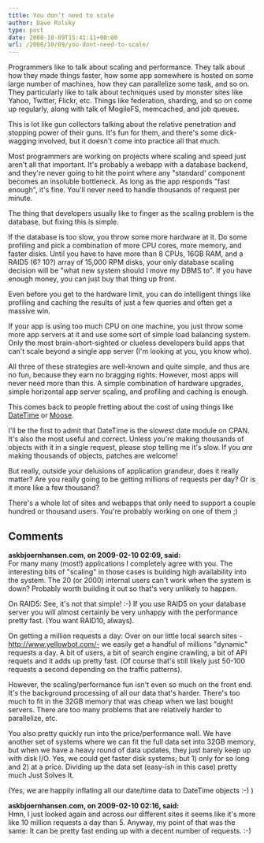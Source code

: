```yaml
---
title: You don’t need to scale
author: Dave Rolsky
type: post
date: 2008-10-09T15:41:11+00:00
url: /2008/10/09/you-dont-need-to-scale/
---
```

Programmers like to talk about scaling and performance. They talk about how they made things faster, how some app somewhere is hosted on some large number of machines, how they can parallelize some task, and so on. They particularly like to talk about techniques used by monster sites like Yahoo, Twitter, Flickr, etc. Things like federation, sharding, and so on come up regularly, along with talk of MogileFS, memcached, and job queues.

This is lot like gun collectors talking about the relative penetration and stopping power of their guns. It's fun for them, and there's some dick-wagging involved, but it doesn't come into practice all that much.

Most programmers are working on projects where scaling and speed just aren't all that important. It's probably a webapp with a database backend, and they're never going to hit the point where any "standard' component becomes an insoluble bottleneck. As long as the app responds "fast enough", it's fine. You'll never need to handle thousands of request per minute.

The thing that developers usually like to finger as the scaling problem is the database, but fixing this is simple.

If the database is too slow, you throw some more hardware at it. Do some profiling and pick a combination of more CPU cores, more memory, and faster disks. Until you have to have more than 8 CPUs, 16GB RAM, and a RAID5 (6? 10?) array of 15,000 RPM disks, your only database scaling decision will be "what new system should I move my DBMS to". If you have enough money, you can just buy that thing up front.

Even before you get to the hardware limit, you can do intelligent things like profiling and caching the results of just a few queries and often get a massive win.

If your app is using too much CPU on one machine, you just throw some more app servers at it and use some sort of simple load balancing system. Only the most brain-short-sighted or clueless developers build apps that can't scale beyond a single app server (I'm looking at you, you know who).

All three of these strategies are well-known and quite simple, and thus are no fun, because they earn no bragging rights. However, most apps will never need more than this. A simple combination of hardware upgrades, simple horizontal app server scaling, and profiling and caching is enough.

This comes back to people fretting about the cost of using things like [DateTime][1] or [Moose][2].

I'll be the first to admit that DateTime is the slowest date module on CPAN. It's also the most useful and correct. Unless you're making thousands of objects with it in a single request, please stop telling me it's slow. If you _are_ making thousands of objects, patches are welcome!

But really, outside your delusions of application grandeur, does it really matter? Are you really going to be getting millions of requests per day? Or is it more like a few thousand?

There's a whole lot of sites and webapps that only need to support a couple hundred or thousand users. You're probably working on one of them ;)

 [1]: http://search.cpan.org/dist/DateTime
 [2]: http://search.cpan.org/dist/Moose

## Comments

**askbjoernhansen.com, on 2009-02-10 02:09, said:**  
For many many (most!) applications I completely agree with you. The interesting bits of "scaling" in those cases is building high availability into the system. The 20 (or 2000) internal users can't work when the system is down? Probably worth building it out so that's very unlikely to happen.

On RAID5: See, it's not that simple! :-) If you use RAID5 on your database server you will almost certainly be very unhappy with the performance pretty fast. (You want RAID10, always).

On getting a million requests a day: Over on our little local search sites - <a href="http://www.yellowbot.com/-" rel="nofollow ugc">http://www.yellowbot.com/-</a> we easily get a handful of millions "dynamic" requests a day. A bit of users, a bit of search engine crawling, a bit of API requets and it adds up pretty fast. (Of course that's still likely just 50-100 requests a second depending on the traffic patterns).

However, the scaling/performance fun isn't even so much on the front end. It's the background processing of all our data that's harder. There's too much to fit in the 32GB memory that was cheap when we last bought servers. There are too many problems that are relatively harder to parallelize, etc.

You also pretty quickly run into the price/performance wall. We have another set of systems where we can fit the full data set into 32GB memory, but when we have a heavy round of data updates, they just barely keep up with disk I/O. Yes, we could get faster disk systems; but 1) only for so long and 2) at a price. Dividing up the data set (easy-ish in this case) pretty much Just Solves It.

(Yes, we are happily inflating all our date/time data to DateTime objects :-) )

**askbjoernhansen.com, on 2009-02-10 02:16, said:**  
Hmn, I just looked again and across our different sites it seems like it's more like 10 million requests a day than 5. Anyway, my point of that was the same: It can be pretty fast ending up with a decent number of requests. :-)